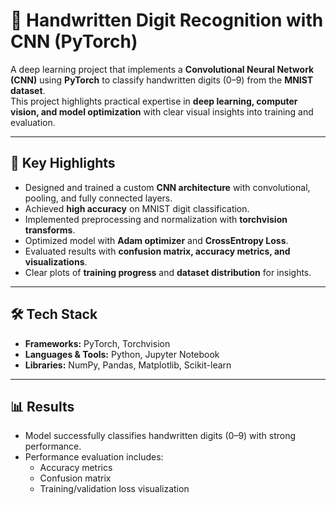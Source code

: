 # 🧠 Handwritten Digit Recognition with CNN (PyTorch)

A deep learning project that implements a **Convolutional Neural Network (CNN)** using **PyTorch** to classify handwritten digits (0–9) from the **MNIST dataset**.  
This project highlights practical expertise in **deep learning, computer vision, and model optimization** with clear visual insights into training and evaluation.

---

## 🚀 Key Highlights
- Designed and trained a custom **CNN architecture** with convolutional, pooling, and fully connected layers.  
- Achieved **high accuracy** on MNIST digit classification.  
- Implemented preprocessing and normalization with **torchvision transforms**.  
- Optimized model with **Adam optimizer** and **CrossEntropy Loss**.  
- Evaluated results with **confusion matrix, accuracy metrics, and visualizations**.  
- Clear plots of **training progress** and **dataset distribution** for insights.  

---

## 🛠️ Tech Stack
- **Frameworks:** PyTorch, Torchvision  
- **Languages & Tools:** Python, Jupyter Notebook  
- **Libraries:** NumPy, Pandas, Matplotlib, Scikit-learn  

---

## 📊 Results
- Model successfully classifies handwritten digits (0–9) with strong performance.  
- Performance evaluation includes:
  - Accuracy metrics
  - Confusion matrix
  - Training/validation loss visualization  


